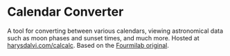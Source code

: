 # Calendar Converter

A tool for converting between various calendars, viewing astronomical data such as moon phases and sunset times, and much more. Hosted at [harysdalvi.com/calcalc](http://harysdalvi.com/calcalc).
Based on the [Fourmilab original](https://www.fourmilab.ch/documents/calendar/).